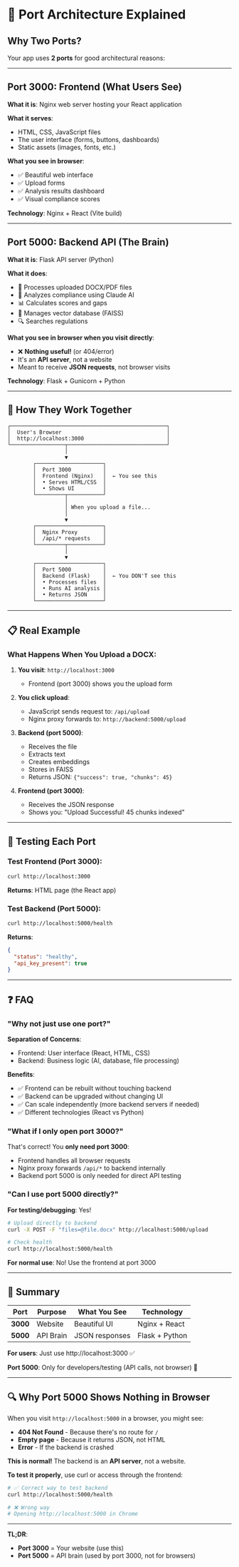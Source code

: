 # 🎯 Port Architecture Explained

## Why Two Ports?

Your app uses **2 ports** for good architectural reasons:

---

## **Port 3000: Frontend (What Users See)**

**What it is**: Nginx web server hosting your React application

**What it serves**:
- HTML, CSS, JavaScript files
- The user interface (forms, buttons, dashboards)
- Static assets (images, fonts, etc.)

**What you see in browser**:
- ✅ Beautiful web interface
- ✅ Upload forms
- ✅ Analysis results dashboard
- ✅ Visual compliance scores

**Technology**: Nginx + React (Vite build)

---

## **Port 5000: Backend API (The Brain)**

**What it is**: Flask API server (Python)

**What it does**:
- 🔧 Processes uploaded DOCX/PDF files
- 🧠 Analyzes compliance using Claude AI
- 📊 Calculates scores and gaps
- 💾 Manages vector database (FAISS)
- 🔍 Searches regulations

**What you see in browser when you visit directly**:
- ❌ **Nothing useful!** (or 404/error)
- It's an **API server**, not a website
- Meant to receive **JSON requests**, not browser visits

**Technology**: Flask + Gunicorn + Python

---

## 🔄 How They Work Together

```
┌─────────────────────────────────────────────────┐
│  User's Browser                                 │
│  http://localhost:3000                          │
└─────────────────┬───────────────────────────────┘
                  │
                  ▼
        ┌─────────────────────┐
        │  Port 3000          │
        │  Frontend (Nginx)   │  ← You see this
        │  • Serves HTML/CSS  │
        │  • Shows UI         │
        └─────────┬───────────┘
                  │
                  │ When you upload a file...
                  │
                  ▼
        ┌─────────────────────┐
        │  Nginx Proxy        │
        │  /api/* requests    │
        └─────────┬───────────┘
                  │
                  ▼
        ┌─────────────────────┐
        │  Port 5000          │
        │  Backend (Flask)    │  ← You DON'T see this
        │  • Processes files  │
        │  • Runs AI analysis │
        │  • Returns JSON     │
        └─────────────────────┘
```

---

## 📋 Real Example

### What Happens When You Upload a DOCX:

1. **You visit**: `http://localhost:3000`
   - Frontend (port 3000) shows you the upload form

2. **You click upload**:
   - JavaScript sends request to: `/api/upload`
   - Nginx proxy forwards to: `http://backend:5000/upload`

3. **Backend (port 5000)**:
   - Receives the file
   - Extracts text
   - Creates embeddings
   - Stores in FAISS
   - Returns JSON: `{"success": true, "chunks": 45}`

4. **Frontend (port 3000)**:
   - Receives the JSON response
   - Shows you: "Upload Successful! 45 chunks indexed"

---

## 🧪 Testing Each Port

### Test Frontend (Port 3000):
```bash
curl http://localhost:3000
```
**Returns**: HTML page (the React app)

### Test Backend (Port 5000):
```bash
curl http://localhost:5000/health
```
**Returns**:
```json
{
  "status": "healthy",
  "api_key_present": true
}
```

---

## ❓ FAQ

### "Why not just use one port?"

**Separation of Concerns**:
- Frontend: User interface (React, HTML, CSS)
- Backend: Business logic (AI, database, file processing)

**Benefits**:
- ✅ Frontend can be rebuilt without touching backend
- ✅ Backend can be upgraded without changing UI
- ✅ Can scale independently (more backend servers if needed)
- ✅ Different technologies (React vs Python)

### "What if I only open port 3000?"

That's correct! You **only need port 3000**:
- Frontend handles all browser requests
- Nginx proxy forwards `/api/*` to backend internally
- Backend port 5000 is only needed for direct API testing

### "Can I use port 5000 directly?"

**For testing/debugging**: Yes!
```bash
# Upload directly to backend
curl -X POST -F "files=@file.docx" http://localhost:5000/upload

# Check health
curl http://localhost:5000/health
```

**For normal use**: No! Use the frontend at port 3000

---

## 🎯 Summary

| Port | Purpose | What You See | Technology |
|------|---------|--------------|------------|
| **3000** | Website | Beautiful UI | Nginx + React |
| **5000** | API Brain | JSON responses | Flask + Python |

**For users**: Just use http://localhost:3000 ✅

**Port 5000**: Only for developers/testing (API calls, not browser) 🔧

---

## 🔍 Why Port 5000 Shows Nothing in Browser

When you visit `http://localhost:5000` in a browser, you might see:
- **404 Not Found** - Because there's no route for `/`
- **Empty page** - Because it returns JSON, not HTML
- **Error** - If the backend is crashed

**This is normal!** The backend is an **API server**, not a website.

**To test it properly**, use curl or access through the frontend:
```bash
# ✅ Correct way to test backend
curl http://localhost:5000/health

# ❌ Wrong way
# Opening http://localhost:5000 in Chrome
```

---

**TL;DR**:
- **Port 3000** = Your website (use this)
- **Port 5000** = API brain (used by port 3000, not for browsers)
